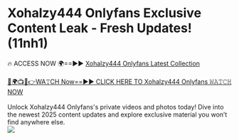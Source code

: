 # Xohalzy444 Onlyfans Exclusive Content Leak - Fresh Updates! (11nh1)

🔥 ACCESS NOW 🌍==►► <a href="https://tinyurl.com/kvy9nzfs" rel="nofollow">Xohalzy444 Onlyfans Latest Collection</a>
<br><br>
[🔴🌍📺📱👉WA𝚃CH Now==►► CLICK HERE TO Xohalzy444 Onlyfans 𝚆𝙰𝚃𝙲𝙷 NOW](https://tinyurl.com/kvy9nzfs)
<br><br>
Unlock Xohalzy444 Onlyfans's private videos and photos today! Dive into the newest 2025 content updates and explore exclusive material you won’t find anywhere else.
<br>
<a href="https://tinyurl.com/kvy9nzfs" rel="nofollow" data-target="animated-image.originalLink"><img src="https://camo.githubusercontent.com/8a4f000d20f83aca3bf7ec5f350d767afa0574a8a352519fd8cfa583a6f93a33/68747470733a2f2f692e696d6775722e636f6d2f644a486b345a712e676966" data-canonical-src="https://i.imgur.com/dJHk4Zq.gif" style="max-width: 100%; display: inline-block;" data-target="animated-image.originalImage"></a>
<br>

